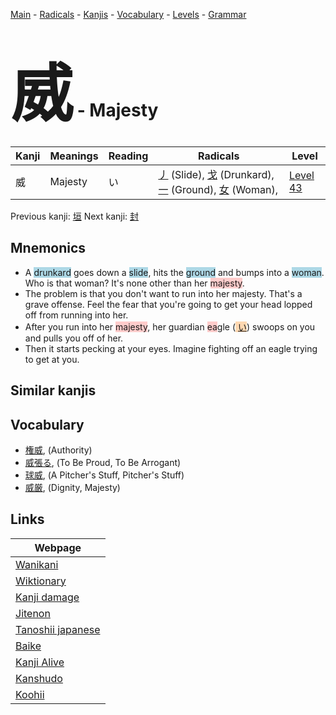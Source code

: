 <style> bigfont {font-size: 100px}</style>
[Main](../index.md) -
[Radicals](../radicals.md) -
[Kanjis](../kanjis.md) -
[Vocabulary](../vocabulary.md) -
[Levels](../levels.md) -
[Grammar](../grammar.md)
# <bigfont> 威</bigfont> - Majesty 

| Kanji | Meanings | Reading | Radicals | Level |
| --- | --- | --- | --- | --- |
| 威 | Majesty | い | [丿](../radicals/丿.md) (Slide), [戈](../radicals/戈.md) (Drunkard), [一](../radicals/一.md) (Ground), [女](../radicals/女.md) (Woman),  | [Level 43](../levels/wk_level43.md) |

Previous kanji: [垣](垣.md) Next kanji: [封](封.md) 

## Mnemonics
 * A <span style="background-color:#ADD8E6"> drunkard</span> goes down a <span style="background-color:#ADD8E6"> slide</span>, hits the <span style="background-color:#ADD8E6"> ground</span> and bumps into a <span style="background-color:#ADD8E6"> woman</span>. Who is that woman? It's none other than her <span style="background-color:#ffcccb"> majesty</span>.
* The problem is that you don't want to run into her majesty. That's a grave offense. Feel the fear that you're going to get your head lopped off from running into her.
* After you run into her <span style="background-color:#ffcccb"> majesty</span>, her guardian <span style="background-color:#ffcccb"> ea</span>gle (<span style="background-color:#fed8b1"> [い](https://jisho.org/search/い)</span>) swoops on you and pulls you off of her.
* Then it starts pecking at your eyes. Imagine fighting off an eagle trying to get at you.


## Similar kanjis
 


## Vocabulary
 * [権威](../vocabulary/威.md), (Authority)
* [威張る](../vocabulary/威.md), (To Be Proud, To Be Arrogant)
* [球威](../vocabulary/威.md), (A Pitcher's Stuff, Pitcher's Stuff)
* [威厳](../vocabulary/威.md), (Dignity, Majesty)



## Links 

| Webpage |
| --- |
| [Wanikani          ](https://www.wanikani.com/kanji/威) |
| [Wiktionary        ](https://en.wiktionary.org/wiki/威) |
| [Kanji damage      ](http://www.kanjidamage.com/kanji/search?utf8=✓&q=威) |
| [Jitenon           ](https://jitenon.com/kanji/威) |
| [Tanoshii japanese ](https://www.tanoshiijapanese.com/dictionary/kanji.cfm?k=威) |
| [Baike             ](https://baike.baidu.com/item/威) |
| [Kanji Alive       ](https://app.kanjialive.com/威) |
| [Kanshudo          ](https://www.kanshudo.com/searchmn?q=威) |
| [Koohii            ](https://kanji.koohii.com/study/kanji/威) |
